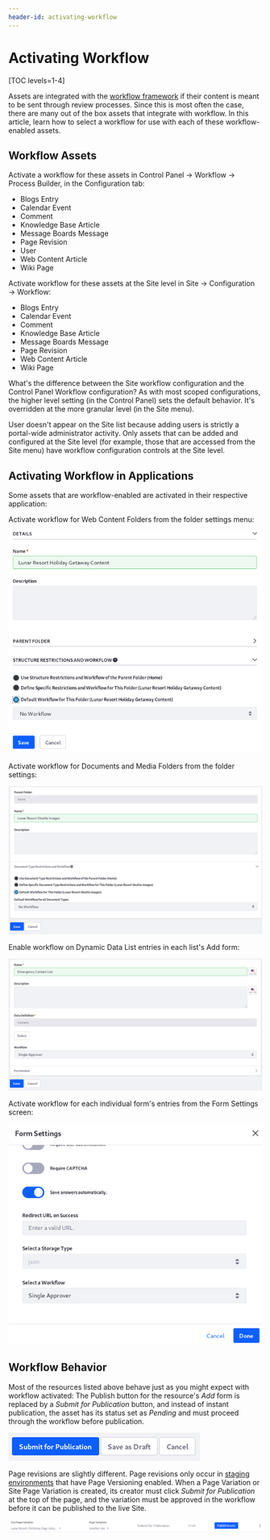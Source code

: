 ```yaml
---
header-id: activating-workflow
---
```


# Activating Workflow

[TOC levels=1-4]

Assets are integrated with the [workflow
framework](/docs/7-2/frameworks/-/knowledge_base/f/the-workflow-framework) if
their content is meant to be sent through review processes. Since this is most
often the case, there are many out of the box assets that integrate with
workflow. In this article, learn how to select a workflow for use with each of
these workflow-enabled assets.

## Workflow Assets

Activate a workflow for these assets in Control Panel &rarr; Workflow
&rarr; Process Builder, in the Configuration tab:

- Blogs Entry
- Calendar Event
- Comment
- Knowledge Base Article
- Message Boards Message
- Page Revision
- User
- Web Content Article
- Wiki Page

Activate workflow for these assets at the Site level in Site &rarr;
Configuration &rarr; Workflow:

- Blogs Entry
- Calendar Event
- Comment
- Knowledge Base Article
- Message Boards Message
- Page Revision
- Web Content Article
- Wiki Page

What's the difference between the Site workflow configuration and the Control
Panel Workflow configuration? As with most scoped configurations, the higher
level setting (in the Control Panel) sets the default behavior. It's overridden
at the more granular level (in the Site menu).

User doesn't appear on the Site list because adding users is strictly a
portal-wide administrator activity. Only assets that can be added and configured
at the Site level (for example, those that are accessed from the Site menu) have
workflow configuration controls at the Site level.

## Activating Workflow in Applications

Some assets that are workflow-enabled are activated in their respective
application:

Activate workflow for Web Content Folders from the folder settings menu:

![Figure 1: Activate workflow on Web Content folders from the folder's edit screen.](../../images/workflow-web-content-folder.png)

Activate workflow for Documents and Media Folders from the folder settings:

![Figure 2: Activate workflow on Documents and Media folders from the folder's edit screen.](../../images/workflow-dm-folder.png)

Enable workflow on Dynamic Data List entries in each list's Add form:

![Figure 3: Activate workflow for each individual Dynamic Data List.](../../images/workflow-ddl.png)

Activate workflow for each individual form's entries from the Form Settings screen:

![Figure 4: Activate workflow on each form's entries from the Form Settings window.](../../images/workflow-form.png)

## Workflow Behavior

Most of the resources listed above behave just as you might expect with workflow
activated: The Publish button for the resource's *Add* form is replaced by a
*Submit for Publication* button, and instead of instant publication, the asset
has its status set as *Pending* and must proceed through the workflow before
publication.

![Figure 5: Instead of a Publish button, a Submit for Publication button appears for workflow-enabled resources.](../../images/submit-for-publication.png)

Page revisions are slightly different. Page revisions only occur in
[staging environments](/docs/7-1/user/-/knowledge_base/u/staging-content-for-publication)
that have Page Versioning enabled. When a Page Variation or Site Page Variation
is created, its creator must click *Submit for Publication* at the top of the
page, and the variation must be approved in the workflow before it can be
published to the live Site.

![Figure 6: With workflow enabled on Page Revisions, the Site administrator must submit their page variation for publication before it can go live.](../../images/page-revision-submission.png)

